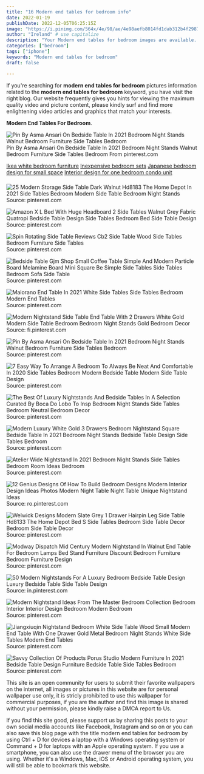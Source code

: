 ```yaml
---
title: "16 Modern end tables for bedroom info"
date: 2022-01-19
publishDate: 2022-12-05T06:25:15Z
image: "https://i.pinimg.com/564x/4e/98/ae/4e98aefb8014fd1dab312b4f2987db34.jpg"
author: "Ireland" # use capitalize
description: "Your Modern end tables for bedroom images are available. Modern end tables for bedroom are a topic that is being searched for and liked by netizens now. You can Download the Modern end tables for bedroom files here. Download all free photos and vectors."
categories: ["bedroom"]
tags: ["iphone"]
keywords: "Modern end tables for bedroom"
draft: false

---
```


If you're searching for **modern end tables for bedroom** pictures information related to the **modern end tables for bedroom** keyword, you have visit the right  blog.  Our website frequently  gives you  hints  for viewing  the maximum  quality video and picture  content, please kindly surf and find more enlightening video articles and graphics  that match your interests.

**Modern End Tables For Bedroom**. 

![Pin By Asma Ansari On Bedside Table In 2021 Bedroom Night Stands Walnut Bedroom Furniture Side Tables Bedroom](https://i.pinimg.com/564x/3b/fa/79/3bfa79bd54a0769234d5d63c9f97a47e.jpg "Pin By Asma Ansari On Bedside Table In 2021 Bedroom Night Stands Walnut Bedroom Furniture Side Tables Bedroom")
Pin By Asma Ansari On Bedside Table In 2021 Bedroom Night Stands Walnut Bedroom Furniture Side Tables Bedroom From pinterest.com

[Ikea white bedroom furniture](/ikea-white-bedroom-furniture/)
[Inexpensive bedroom sets](/inexpensive-bedroom-sets/)
[Japanese bedroom design for small space](/japanese-bedroom-design-for-small-space/)
[Interior design for one bedroom condo unit](/interior-design-for-one-bedroom-condo-unit/)



### 

 


![25 Modern Storage Side Table Dark Walnut Hd8183 The Home Depot In 2021 Side Tables Bedroom Modern Side Table Bedroom Night Stands](https://i.pinimg.com/originals/e3/be/bc/e3bebcd84ee909376c69e5d2c6016ba7.jpg "25 Modern Storage Side Table Dark Walnut Hd8183 The Home Depot In 2021 Side Tables Bedroom Modern Side Table Bedroom Night Stands")
Source: pinterest.com

 

![Amazon X L Bed With Huge Headboard 2 Side Tables Walnut Grey Fabric Quatropi Bedside Table Design Side Tables Bedroom Bed Side Table Design](https://i.pinimg.com/originals/9b/e3/7f/9be37f6ddfa5183821fa0167954f94c6.jpg "Amazon X L Bed With Huge Headboard 2 Side Tables Walnut Grey Fabric Quatropi Bedside Table Design Side Tables Bedroom Bed Side Table Design")
Source: pinterest.com

 

![Spin Rotating Side Table Reviews Cb2 Side Table Wood Side Tables Bedroom Furniture Side Tables](https://i.pinimg.com/originals/53/fb/cd/53fbcdeda295e46685f33253ad7e2479.jpg "Spin Rotating Side Table Reviews Cb2 Side Table Wood Side Tables Bedroom Furniture Side Tables")
Source: pinterest.com

 

![Bedside Table Gjm Shop Small Coffee Table Simple And Modern Particle Board Melamine Board Mini Square Be Simple Side Tables Side Tables Bedroom Sofa Side Table](https://i.pinimg.com/736x/c9/bf/e7/c9bfe787fcd12b492418f4aae4228f89.jpg "Bedside Table Gjm Shop Small Coffee Table Simple And Modern Particle Board Melamine Board Mini Square Be Simple Side Tables Side Tables Bedroom Sofa Side Table")
Source: pinterest.com

 

![Maiorano End Table In 2021 White Side Tables Side Tables Bedroom Modern End Tables](https://i.pinimg.com/736x/c5/e2/7f/c5e27f394ad5fd1f4fbca20646afc59b.jpg "Maiorano End Table In 2021 White Side Tables Side Tables Bedroom Modern End Tables")
Source: pinterest.com

 

![Modern Nightstand Side Table End Table With 2 Drawers White Gold Modern Side Table Bedroom Bedroom Night Stands Gold Bedroom Decor](https://i.pinimg.com/originals/42/96/e2/4296e23114a21b71bd83f545e550f6ca.jpg "Modern Nightstand Side Table End Table With 2 Drawers White Gold Modern Side Table Bedroom Bedroom Night Stands Gold Bedroom Decor")
Source: fi.pinterest.com

 

![Pin By Asma Ansari On Bedside Table In 2021 Bedroom Night Stands Walnut Bedroom Furniture Side Tables Bedroom](https://i.pinimg.com/564x/3b/fa/79/3bfa79bd54a0769234d5d63c9f97a47e.jpg "Pin By Asma Ansari On Bedside Table In 2021 Bedroom Night Stands Walnut Bedroom Furniture Side Tables Bedroom")
Source: pinterest.com

 

![7 Easy Way To Arrange A Bedroom To Always Be Neat And Comfortable In 2020 Side Tables Bedroom Modern Bedside Table Modern Side Table Design](https://i.pinimg.com/originals/7d/8f/62/7d8f62825cb8c64999cc34cdc89c03de.jpg "7 Easy Way To Arrange A Bedroom To Always Be Neat And Comfortable In 2020 Side Tables Bedroom Modern Bedside Table Modern Side Table Design")
Source: pinterest.com

 

![The Best Of Luxury Nightstands And Bedside Tables In A Selection Curated By Boca Do Lobo To Insp Bedroom Night Stands Side Tables Bedroom Neutral Bedroom Decor](https://i.pinimg.com/originals/65/7a/eb/657aebfa44ff539ea89b132b207caf19.jpg "The Best Of Luxury Nightstands And Bedside Tables In A Selection Curated By Boca Do Lobo To Insp Bedroom Night Stands Side Tables Bedroom Neutral Bedroom Decor")
Source: pinterest.com

 

![Modern Luxury White Gold 3 Drawers Bedroom Nightstand Square Bedside Table In 2021 Bedroom Night Stands Bedside Table Design Side Tables Bedroom](https://i.pinimg.com/originals/2f/15/7f/2f157f1919ff875cc2a30ab62a043b5f.jpg "Modern Luxury White Gold 3 Drawers Bedroom Nightstand Square Bedside Table In 2021 Bedroom Night Stands Bedside Table Design Side Tables Bedroom")
Source: pinterest.com

 

![Atelier Wide Nightstand In 2021 Bedroom Night Stands Side Tables Bedroom Room Ideas Bedroom](https://i.pinimg.com/originals/3b/79/4d/3b794dfce85bf0aef9e990e6ba0801ef.jpg "Atelier Wide Nightstand In 2021 Bedroom Night Stands Side Tables Bedroom Room Ideas Bedroom")
Source: pinterest.com

 

![12 Genius Designs Of How To Build Bedroom Designs Modern Interior Design Ideas Photos Modern Night Table Night Table Unique Nightstand Ideas](https://i.pinimg.com/originals/6b/ce/f8/6bcef82a67aa8c906220bcb2690e5952.jpg "12 Genius Designs Of How To Build Bedroom Designs Modern Interior Design Ideas Photos Modern Night Table Night Table Unique Nightstand Ideas")
Source: ro.pinterest.com

 

![Welwick Designs Modern Slate Grey 1 Drawer Hairpin Leg Side Table Hd8133 The Home Depot Bed S Side Tables Bedroom Side Table Decor Bedroom Side Table Decor](https://i.pinimg.com/736x/0d/34/a7/0d34a7241fb6e2a12dc8097b1898d0c6.jpg "Welwick Designs Modern Slate Grey 1 Drawer Hairpin Leg Side Table Hd8133 The Home Depot Bed S Side Tables Bedroom Side Table Decor Bedroom Side Table Decor")
Source: pinterest.com

 

![Modway Dispatch Mid Century Modern Nightstand In Walnut End Table For Bedroom Lamps Bed Stand Furniture Discount Bedroom Furniture Bedroom Furniture Design](https://i.pinimg.com/originals/03/40/01/0340015dc5ce56cf5f5d971b3d606dff.jpg "Modway Dispatch Mid Century Modern Nightstand In Walnut End Table For Bedroom Lamps Bed Stand Furniture Discount Bedroom Furniture Bedroom Furniture Design")
Source: pinterest.com

 

![50 Modern Nightstands For A Luxury Bedroom Bedside Table Design Luxury Bedside Table Side Table Design](https://i.pinimg.com/originals/f5/47/42/f547423eae51b01a8ecb5fa45eda8557.jpg "50 Modern Nightstands For A Luxury Bedroom Bedside Table Design Luxury Bedside Table Side Table Design")
Source: in.pinterest.com

 

![Modern Nightstand Ideas From The Master Bedroom Collection Bedroom Interior Interior Design Bedroom Modern Bedroom](https://i.pinimg.com/564x/30/43/f8/3043f8a8272195be7b8489718dd3bdcb.jpg "Modern Nightstand Ideas From The Master Bedroom Collection Bedroom Interior Interior Design Bedroom Modern Bedroom")
Source: pinterest.com

 

![Jiangxiuqin Nightstand Bedroom White Side Table Wood Small Modern End Table With One Drawer Gold Metal Bedroom Night Stands White Side Tables Modern End Tables](https://i.pinimg.com/564x/fb/77/41/fb774134545d83de27ae28b0284bc661.jpg "Jiangxiuqin Nightstand Bedroom White Side Table Wood Small Modern End Table With One Drawer Gold Metal Bedroom Night Stands White Side Tables Modern End Tables")
Source: pinterest.com

 

![Savvy Collection Of Products Porus Studio Modern Furniture In 2021 Bedside Table Design Furniture Bedside Table Side Tables Bedroom](https://i.pinimg.com/564x/4e/98/ae/4e98aefb8014fd1dab312b4f2987db34.jpg "Savvy Collection Of Products Porus Studio Modern Furniture In 2021 Bedside Table Design Furniture Bedside Table Side Tables Bedroom")
Source: pinterest.com

 

This site is an open community for users to submit their favorite wallpapers on the internet, all images or pictures in this website are for personal wallpaper use only, it is stricly prohibited to use this wallpaper for commercial purposes, if you are the author and find this image is shared without your permission, please kindly raise a DMCA report to Us.

If you find this site good, please support us by sharing this posts to your own social media accounts like Facebook, Instagram and so on or you can also save this blog page with the title modern end tables for bedroom by using Ctrl + D for devices a laptop with a Windows operating system or Command + D for laptops with an Apple operating system. If you use a smartphone, you can also use the drawer menu of the browser you are using. Whether it's a Windows, Mac, iOS or Android operating system, you will still be able to bookmark this website.
